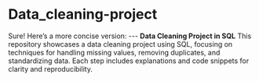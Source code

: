 # Data_cleaning-project
Sure! Here’s a more concise version:  ---  **Data Cleaning Project in SQL**  This repository showcases a data cleaning project using SQL, focusing on techniques for handling missing values, removing duplicates, and standardizing data. Each step includes explanations and code snippets for clarity and reproducibility.  
